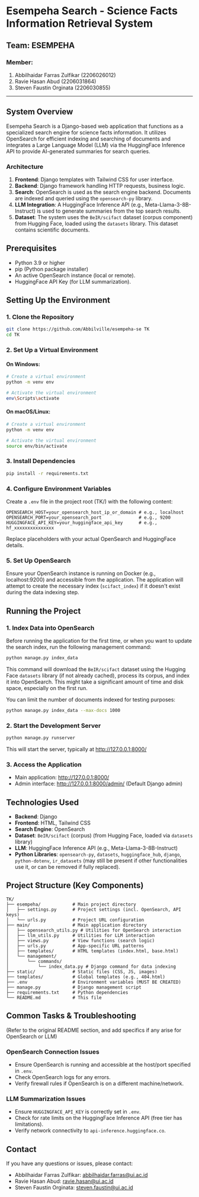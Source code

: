 # Esempeha Search - Science Facts Information Retrieval System

## Team: ESEMPEHA

### Member:

1. Abbilhaidar Farras Zulfikar (2206026012)
2. Ravie Hasan Abud (2206031864)
3. Steven Faustin Orginata (2206030855)

---

## System Overview

Esempeha Search is a Django-based web application that functions as a specialized search engine for science facts information. It utilizes OpenSearch for efficient indexing and searching of documents and integrates a Large Language Model (LLM) via the HuggingFace Inference API to provide AI-generated summaries for search queries.

### Architecture

1.  **Frontend**: Django templates with Tailwind CSS for user interface.
2.  **Backend**: Django framework handling HTTP requests, business logic.
3.  **Search**: OpenSearch is used as the search engine backend. Documents are indexed and queried using the `opensearch-py` library.
4.  **LLM Integration**: A HuggingFace Inference API (e.g., Meta-Llama-3-8B-Instruct) is used to generate summaries from the top search results.
5.  **Dataset**: The system uses the `BeIR/scifact` dataset (corpus component) from Hugging Face, loaded using the `datasets` library. This dataset contains scientific documents.

## Prerequisites

- Python 3.9 or higher
- pip (Python package installer)
- An active OpenSearch instance (local or remote).
- HuggingFace API Key (for LLM summarization).

## Setting Up the Environment

### 1. Clone the Repository

```bash
git clone https://github.com/Abbilville/esempeha-se TK
cd TK
```

### 2. Set Up a Virtual Environment

#### On Windows:

```bash
# Create a virtual environment
python -m venv env

# Activate the virtual environment
env\Scripts\activate
```

#### On macOS/Linux:

```bash
# Create a virtual environment
python -m venv env

# Activate the virtual environment
source env/bin/activate
```

### 3. Install Dependencies

```bash
pip install -r requirements.txt
```

### 4. Configure Environment Variables

Create a `.env` file in the project root (TK/) with the following content:

```env
OPENSEARCH_HOST=your_opensearch_host_ip_or_domain # e.g., localhost
OPENSEARCH_PORT=your_opensearch_port              # e.g., 9200
HUGGINGFACE_API_KEY=your_huggingface_api_key      # e.g., hf_xxxxxxxxxxxxxxx
```

Replace placeholders with your actual OpenSearch and HuggingFace details.

### 5. Set Up OpenSearch

Ensure your OpenSearch instance is running on Docker (e.g., localhost:9200) and accessible from the application. The application will attempt to create the necessary index (`scifact_index`) if it doesn't exist during the data indexing step.

## Running the Project

### 1. Index Data into OpenSearch

Before running the application for the first time, or when you want to update the search index, run the following management command:

```bash
python manage.py index_data
```

This command will download the `BeIR/scifact` dataset using the Hugging Face `datasets` library (if not already cached), process its corpus, and index it into OpenSearch. This might take a significant amount of time and disk space, especially on the first run.

You can limit the number of documents indexed for testing purposes:

```bash
python manage.py index_data --max-docs 1000
```

### 2. Start the Development Server

```bash
python manage.py runserver
```

This will start the server, typically at http://127.0.0.1:8000/

### 3. Access the Application

- Main application: http://127.0.0.1:8000/
- Admin interface: http://127.0.0.1:8000/admin/ (Default Django admin)

## Technologies Used

- **Backend**: Django
- **Frontend**: HTML, Tailwind CSS
- **Search Engine**: OpenSearch
- **Dataset**: `BeIR/scifact` (corpus) (from Hugging Face, loaded via `datasets` library)
- **LLM**: HuggingFace Inference API (e.g., Meta-Llama-3-8B-Instruct)
- **Python Libraries**: `opensearch-py`, `datasets`, `huggingface_hub`, `django`, `python-dotenv`, `ir_datasets` (may still be present if other functionalities use it, or can be removed if fully replaced).

## Project Structure (Key Components)

```
TK/
├── esempeha/            # Main project directory
│   ├── settings.py      # Project settings (incl. OpenSearch, API keys)
│   └── urls.py          # Project URL configuration
├── main/                # Main application directory
│   ├── opensearch_utils.py # Utilities for OpenSearch interaction
│   ├── llm_utils.py     # Utilities for LLM interaction
│   ├── views.py         # View functions (search logic)
│   ├── urls.py          # App-specific URL patterns
│   ├── templates/       # HTML templates (index.html, base.html)
│   └── management/
│       └── commands/
│           └── index_data.py # Django command for data indexing
├── static/              # Static files (CSS, JS, images)
├── templates/           # Global templates (e.g., 404.html)
├── .env                 # Environment variables (MUST BE CREATED)
├── manage.py            # Django management script
├── requirements.txt     # Python dependencies
└── README.md            # This file
```

## Common Tasks & Troubleshooting

(Refer to the original README section, and add specifics if any arise for OpenSearch or LLM)

### OpenSearch Connection Issues

- Ensure OpenSearch is running and accessible at the host/port specified in `.env`.
- Check OpenSearch logs for any errors.
- Verify firewall rules if OpenSearch is on a different machine/network.

### LLM Summarization Issues

- Ensure `HUGGINGFACE_API_KEY` is correctly set in `.env`.
- Check for rate limits on the HuggingFace Inference API (free tier has limitations).
- Verify network connectivity to `api-inference.huggingface.co`.

## Contact

If you have any questions or issues, please contact:

- Abbilhaidar Farras Zulfikar: abbilhaidar.farras@ui.ac.id
- Ravie Hasan Abud: ravie.hasan@ui.ac.id
- Steven Faustin Orginata: steven.faustin@ui.ac.id
